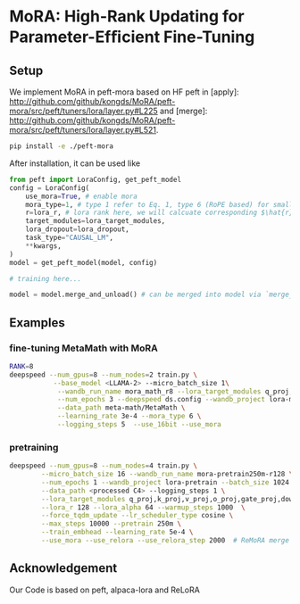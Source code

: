 # MoRA: High-Rank Updating for Parameter-Efﬁcient Fine-Tuning

## Setup

We implement MoRA in peft-mora based on HF peft in [apply]: http://github.com/github/kongds/MoRA/peft-mora/src/peft/tuners/lora/layer.py#L225 and [merge]: http://github.com/github/kongds/MoRA/peft-mora/src/peft/tuners/lora/layer.py#L521.
``` sh
pip install -e ./peft-mora
```

After installation, it can be used like

``` python
from peft import LoraConfig, get_peft_model
config = LoraConfig(
    use_mora=True, # enable mora
    mora_type=1, # type 1 refer to Eq. 1, type 6 (RoPE based) for small ranks refer to Eq. 9 in paper.
    r=lora_r, # lora rank here, we will calcuate corresponding $\hat{r}$ in MoRA
    target_modules=lora_target_modules,
    lora_dropout=lora_dropout,
    task_type="CAUSAL_LM",
    **kwargs,
)
model = get_peft_model(model, config)

# training here...

model = model.merge_and_unload() # can be merged into model via `merge_and_unload` like LoRA
```

## Examples
### fine-tuning MetaMath with MoRA

``` sh
RANK=8
deepspeed --num_gpus=8 --num_nodes=2 train.py \
           --base_model <LLAMA-2> --micro_batch_size 1\
            --wandb_run_name mora_math_r8 --lora_target_modules q_proj,k_proj,v_proj,o_proj,gate_proj,down_proj,up_proj \
            --num_epochs 3 --deepspeed ds.config --wandb_project lora-math --lora_r $RANK --batch_size 128 \
            --data_path meta-math/MetaMath \
            --learning_rate 3e-4 --mora_type 6 \
            --logging_steps 5  --use_16bit --use_mora 
```

### pretraining

``` sh
deepspeed --num_gpus=8 --num_nodes=4 train.py \
        --micro_batch_size 16 --wandb_run_name mora-pretrain250m-r128 \
        --num_epochs 1 --wandb_project lora-pretrain --batch_size 1024 \
        --data_path <processed C4> --logging_steps 1 \
        --lora_target_modules q_proj,k_proj,v_proj,o_proj,gate_proj,down_proj,up_proj \
        --lora_r 128 --lora_alpha 64 --warmup_steps 1000  \
        --force_tqdm_update --lr_scheduler_type cosine \
        --max_steps 10000 --pretrain 250m \
        --train_embhead --learning_rate 5e-4 \
        --use_mora --use_relora --use_relora_step 2000  # ReMoRA merge per 2000 steps 
```

## Acknowledgement
Our Code is based on peft, alpaca-lora and ReLoRA
